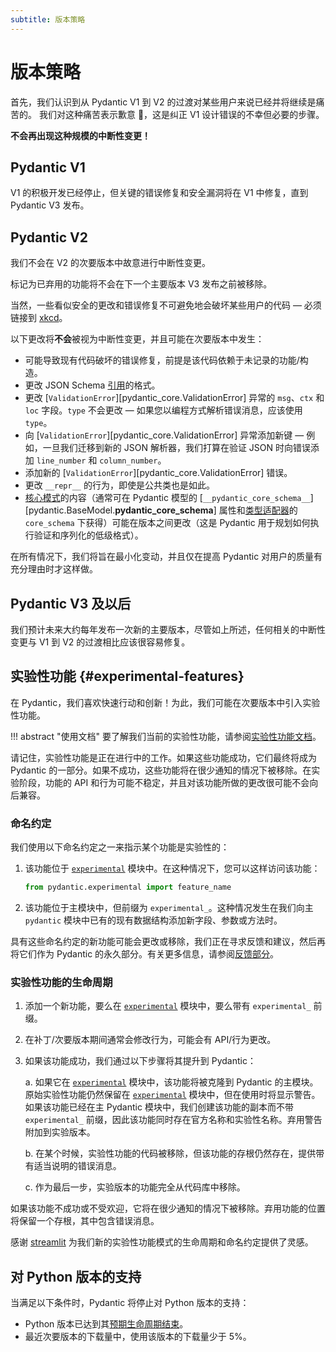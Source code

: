 ```yaml
---
subtitle: 版本策略
---
```


# 版本策略

首先，我们认识到从 Pydantic V1 到 V2 的过渡对某些用户来说已经并将继续是痛苦的。
我们对这种痛苦表示歉意 :pray:，这是纠正 V1 设计错误的不幸但必要的步骤。

**不会再出现这种规模的中断性变更！**

## Pydantic V1

V1 的积极开发已经停止，但关键的错误修复和安全漏洞将在 V1 中修复，直到 Pydantic V3 发布。

## Pydantic V2

我们不会在 V2 的次要版本中故意进行中断性变更。

标记为已弃用的功能将不会在下一个主要版本 V3 发布之前被移除。

当然，一些看似安全的更改和错误修复不可避免地会破坏某些用户的代码 &mdash; 必须链接到 [xkcd](https://xkcd.com/1172/)。

以下更改将**不会**被视为中断性变更，并且可能在次要版本中发生：

* 可能导致现有代码破坏的错误修复，前提是该代码依赖于未记录的功能/构造。
* 更改 JSON Schema [引用](https://json-schema.org/understanding-json-schema/structuring#dollarref)的格式。
* 更改 [`ValidationError`][pydantic_core.ValidationError] 异常的 `msg`、`ctx` 和 `loc` 字段。`type` 不会更改 &mdash; 如果您以编程方式解析错误消息，应该使用 `type`。
* 向 [`ValidationError`][pydantic_core.ValidationError] 异常添加新键 &mdash; 例如，一旦我们迁移到新的 JSON 解析器，我们打算在验证 JSON 时向错误添加 `line_number` 和 `column_number`。
* 添加新的 [`ValidationError`][pydantic_core.ValidationError] 错误。
* 更改 `__repr__` 的行为，即使是公共类也是如此。
* [核心模式](./internals/architecture.md#communicating-between-pydantic-and-pydantic-core-the-core-schema)的内容（通常可在 Pydantic 模型的 [`__pydantic_core_schema__`][pydantic.BaseModel.__pydantic_core_schema__] 属性和[类型适配器](./concepts/type_adapter.md)的 `core_schema` 下获得）可能在版本之间更改（这是 Pydantic 用于规划如何执行验证和序列化的低级格式）。

在所有情况下，我们将旨在最小化变动，并且仅在提高 Pydantic 对用户的质量有充分理由时才这样做。

## Pydantic V3 及以后

我们预计未来大约每年发布一次新的主要版本，尽管如上所述，任何相关的中断性变更与 V1 到 V2 的过渡相比应该很容易修复。

## 实验性功能 {#experimental-features}

在 Pydantic，我们喜欢快速行动和创新！为此，我们可能在次要版本中引入实验性功能。

!!! abstract "使用文档"
    要了解我们当前的实验性功能，请参阅[实验性功能文档](./concepts/experimental.md)。

请记住，实验性功能是正在进行中的工作。如果这些功能成功，它们最终将成为 Pydantic 的一部分。如果不成功，这些功能将在很少通知的情况下被移除。在实验阶段，功能的 API 和行为可能不稳定，并且对该功能所做的更改很可能不会向后兼容。

### 命名约定

我们使用以下命名约定之一来指示某个功能是实验性的：

1. 该功能位于 [`experimental`](api/experimental.md) 模块中。在这种情况下，您可以这样访问该功能：

    ```python {test="skip" lint="skip"}
    from pydantic.experimental import feature_name
    ```

2. 该功能位于主模块中，但前缀为 `experimental_`。这种情况发生在我们向主 `pydantic` 模块中已有的现有数据结构添加新字段、参数或方法时。

具有这些命名约定的新功能可能会更改或移除，我们正在寻求反馈和建议，然后再将它们作为 Pydantic 的永久部分。有关更多信息，请参阅[反馈部分](./concepts/experimental.md#feedback)。

### 实验性功能的生命周期

1. 添加一个新功能，要么在 [`experimental`](api/experimental.md) 模块中，要么带有 `experimental_` 前缀。
2. 在补丁/次要版本期间通常会修改行为，可能会有 API/行为更改。
3. 如果该功能成功，我们通过以下步骤将其提升到 Pydantic：

    a. 如果它在 [`experimental`](api/experimental.md) 模块中，该功能将被克隆到 Pydantic 的主模块。原始实验性功能仍然保留在 [`experimental`](api/experimental.md) 模块中，但在使用时将显示警告。如果该功能已经在主 Pydantic 模块中，我们创建该功能的副本而不带 `experimental_` 前缀，因此该功能同时存在官方名称和实验性名称。弃用警告附加到实验版本。

    b. 在某个时候，实验性功能的代码被移除，但该功能的存根仍然存在，提供带有适当说明的错误消息。

    c. 作为最后一步，实验版本的功能完全从代码库中移除。

如果该功能不成功或不受欢迎，它将在很少通知的情况下被移除。弃用功能的位置将保留一个存根，其中包含错误消息。

感谢 [streamlit](https://docs.streamlit.io/develop/quick-reference/prerelease) 为我们新的实验性功能模式的生命周期和命名约定提供了灵感。

## 对 Python 版本的支持

当满足以下条件时，Pydantic 将停止对 Python 版本的支持：

* Python 版本已达到其[预期生命周期结束](https://devguide.python.org/versions/)。
* 最近次要版本的下载量中，使用该版本的下载量少于 5%。
